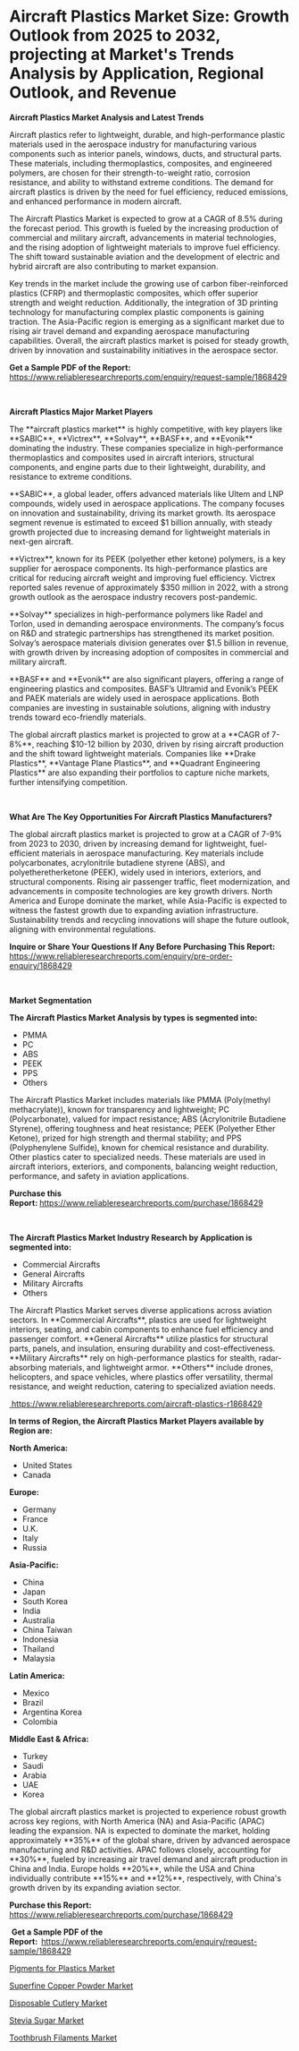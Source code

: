 <p><h1>Aircraft Plastics Market Size: Growth Outlook from 2025 to 2032, projecting at Market's Trends Analysis by Application, Regional Outlook, and Revenue</h1></p><p><strong>Aircraft Plastics Market Analysis and Latest Trends</strong></p>
<p><p>Aircraft plastics refer to lightweight, durable, and high-performance plastic materials used in the aerospace industry for manufacturing various components such as interior panels, windows, ducts, and structural parts. These materials, including thermoplastics, composites, and engineered polymers, are chosen for their strength-to-weight ratio, corrosion resistance, and ability to withstand extreme conditions. The demand for aircraft plastics is driven by the need for fuel efficiency, reduced emissions, and enhanced performance in modern aircraft.</p><p>The Aircraft Plastics Market is expected to grow at a CAGR of 8.5% during the forecast period. This growth is fueled by the increasing production of commercial and military aircraft, advancements in material technologies, and the rising adoption of lightweight materials to improve fuel efficiency. The shift toward sustainable aviation and the development of electric and hybrid aircraft are also contributing to market expansion.</p><p>Key trends in the market include the growing use of carbon fiber-reinforced plastics (CFRP) and thermoplastic composites, which offer superior strength and weight reduction. Additionally, the integration of 3D printing technology for manufacturing complex plastic components is gaining traction. The Asia-Pacific region is emerging as a significant market due to rising air travel demand and expanding aerospace manufacturing capabilities. Overall, the aircraft plastics market is poised for steady growth, driven by innovation and sustainability initiatives in the aerospace sector.</p></p>
<p><strong>Get a Sample PDF of the Report:&nbsp;</strong> <a href="https://www.reliableresearchreports.com/enquiry/request-sample/1868429?utm_campaign=41&utm_medium=2&utm_source=Github&utm_content=ia&utm_term=25012025&utm_id=aircraft-plastics">https://www.reliableresearchreports.com/enquiry/request-sample/1868429</a></p>
<p>&nbsp;</p>
<p><strong>Aircraft Plastics Major Market Players</strong></p>
<p><p>The **aircraft plastics market** is highly competitive, with key players like **SABIC**, **Victrex**, **Solvay**, **BASF**, and **Evonik** dominating the industry. These companies specialize in high-performance thermoplastics and composites used in aircraft interiors, structural components, and engine parts due to their lightweight, durability, and resistance to extreme conditions.</p><p>**SABIC**, a global leader, offers advanced materials like Ultem and LNP compounds, widely used in aerospace applications. The company focuses on innovation and sustainability, driving its market growth. Its aerospace segment revenue is estimated to exceed $1 billion annually, with steady growth projected due to increasing demand for lightweight materials in next-gen aircraft.</p><p>**Victrex**, known for its PEEK (polyether ether ketone) polymers, is a key supplier for aerospace components. Its high-performance plastics are critical for reducing aircraft weight and improving fuel efficiency. Victrex reported sales revenue of approximately $350 million in 2022, with a strong growth outlook as the aerospace industry recovers post-pandemic.</p><p>**Solvay** specializes in high-performance polymers like Radel and Torlon, used in demanding aerospace environments. The company’s focus on R&D and strategic partnerships has strengthened its market position. Solvay’s aerospace materials division generates over $1.5 billion in revenue, with growth driven by increasing adoption of composites in commercial and military aircraft.</p><p>**BASF** and **Evonik** are also significant players, offering a range of engineering plastics and composites. BASF’s Ultramid and Evonik’s PEEK and PAEK materials are widely used in aerospace applications. Both companies are investing in sustainable solutions, aligning with industry trends toward eco-friendly materials.</p><p>The global aircraft plastics market is projected to grow at a **CAGR of 7-8%**, reaching $10-12 billion by 2030, driven by rising aircraft production and the shift toward lightweight materials. Companies like **Drake Plastics**, **Vantage Plane Plastics**, and **Quadrant Engineering Plastics** are also expanding their portfolios to capture niche markets, further intensifying competition.</p></p>
<p>&nbsp;</p>
<p><strong>What Are The Key Opportunities For Aircraft Plastics Manufacturers?</strong></p>
<p><p>The global aircraft plastics market is projected to grow at a CAGR of 7-9% from 2023 to 2030, driven by increasing demand for lightweight, fuel-efficient materials in aerospace manufacturing. Key materials include polycarbonates, acrylonitrile butadiene styrene (ABS), and polyetheretherketone (PEEK), widely used in interiors, exteriors, and structural components. Rising air passenger traffic, fleet modernization, and advancements in composite technologies are key growth drivers. North America and Europe dominate the market, while Asia-Pacific is expected to witness the fastest growth due to expanding aviation infrastructure. Sustainability trends and recycling innovations will shape the future outlook, aligning with environmental regulations.</p></p>
<p><strong>Inquire or Share Your Questions If Any Before Purchasing This Report:</strong> <a href="https://www.reliableresearchreports.com/enquiry/pre-order-enquiry/1868429?utm_campaign=41&utm_medium=2&utm_source=Github&utm_content=ia&utm_term=25012025&utm_id=aircraft-plastics">https://www.reliableresearchreports.com/enquiry/pre-order-enquiry/1868429</a></p>
<p>&nbsp;</p>
<p><strong>Market Segmentation</strong></p>
<p><strong>The Aircraft Plastics Market Analysis by types is segmented into:</strong></p>
<p><ul><li>PMMA</li><li>PC</li><li>ABS</li><li>PEEK</li><li>PPS</li><li>Others</li></ul></p>
<p><p>The Aircraft Plastics Market includes materials like PMMA (Poly(methyl methacrylate)), known for transparency and lightweight; PC (Polycarbonate), valued for impact resistance; ABS (Acrylonitrile Butadiene Styrene), offering toughness and heat resistance; PEEK (Polyether Ether Ketone), prized for high strength and thermal stability; and PPS (Polyphenylene Sulfide), known for chemical resistance and durability. Other plastics cater to specialized needs. These materials are used in aircraft interiors, exteriors, and components, balancing weight reduction, performance, and safety in aviation applications.</p></p>
<p><strong>Purchase this Report:&nbsp;</strong><a href="https://www.reliableresearchreports.com/purchase/1868429?utm_campaign=41&utm_medium=2&utm_source=Github&utm_content=ia&utm_term=25012025&utm_id=aircraft-plastics">https://www.reliableresearchreports.com/purchase/1868429</a></p>
<p>&nbsp;</p>
<p><strong>The Aircraft Plastics Market Industry Research by Application is segmented into:</strong></p>
<p><ul><li>Commercial Aircrafts</li><li>General Aircrafts</li><li>Military Aircrafts</li><li>Others</li></ul></p>
<p><p>The Aircraft Plastics Market serves diverse applications across aviation sectors. In **Commercial Aircrafts**, plastics are used for lightweight interiors, seating, and cabin components to enhance fuel efficiency and passenger comfort. **General Aircrafts** utilize plastics for structural parts, panels, and insulation, ensuring durability and cost-effectiveness. **Military Aircrafts** rely on high-performance plastics for stealth, radar-absorbing materials, and lightweight armor. **Others** include drones, helicopters, and space vehicles, where plastics offer versatility, thermal resistance, and weight reduction, catering to specialized aviation needs.</p></p>
<p><a href="https://www.reliableresearchreports.com/aircraft-plastics-r1868429?utm_campaign=41&utm_medium=2&utm_source=Github&utm_content=ia&utm_term=25012025&utm_id=aircraft-plastics">&nbsp;https://www.reliableresearchreports.com/aircraft-plastics-r1868429</a></p>
<p><strong>In terms of Region, the Aircraft Plastics Market Players available by Region are:</strong></p>
<p>
    <p> <strong> North America: </strong>
        <ul>
            <li>United States</li>
            <li>Canada</li>
        </ul>
        </p> 
    <p> <strong> Europe: </strong>
        <ul>
            <li>Germany</li>
            <li>France</li>
            <li>U.K.</li>
            <li>Italy</li>
            <li>Russia</li>
        </ul>
        </p> 
    <p> <strong> Asia-Pacific: </strong>
        <ul>
            <li>China</li>
            <li>Japan</li>
            <li>South Korea</li>
            <li>India</li>
            <li>Australia</li>
            <li>China Taiwan</li>
            <li>Indonesia</li>
            <li>Thailand</li>
            <li>Malaysia</li>
        </ul>
        </p> 
    <p> <strong> Latin America: </strong>
        <ul>
            <li>Mexico</li>
            <li>Brazil</li>
            <li>Argentina Korea</li>
            <li>Colombia</li>
        </ul>
        </p> 
    <p> <strong> Middle East & Africa: </strong>
        <ul>
            <li>Turkey</li>
            <li>Saudi</li>
            <li>Arabia</li>
            <li>UAE</li>
            <li>Korea</li>
        </ul>
    </p>
    </p>
<p><p>The global aircraft plastics market is projected to experience robust growth across key regions, with North America (NA) and Asia-Pacific (APAC) leading the expansion. NA is expected to dominate the market, holding approximately **35%** of the global share, driven by advanced aerospace manufacturing and R&D activities. APAC follows closely, accounting for **30%**, fueled by increasing air travel demand and aircraft production in China and India. Europe holds **20%**, while the USA and China individually contribute **15%** and **12%**, respectively, with China's growth driven by its expanding aviation sector.</p></p>
<p><strong>Purchase this Report: </strong><a href="https://www.reliableresearchreports.com/purchase/1868429?utm_campaign=41&utm_medium=2&utm_source=Github&utm_content=ia&utm_term=25012025&utm_id=aircraft-plastics">https://www.reliableresearchreports.com/purchase/1868429</a></p>
<p>&nbsp;<strong>Get a Sample PDF of the Report:&nbsp;&nbsp;</strong><a href="https://www.reliableresearchreports.com/enquiry/request-sample/1868429?utm_campaign=41&utm_medium=2&utm_source=Github&utm_content=ia&utm_term=25012025&utm_id=aircraft-plastics">https://www.reliableresearchreports.com/enquiry/request-sample/1868429</a></p>
<p><strong></strong></p>
<p><p><a href="https://github.com/sca704osol/Market-Research-Report-List-1/blob/main/pigments-for-plastics-market.md?utm_campaign=41&utm_medium=2&utm_source=Github&utm_content=ia&utm_term=25012025&utm_id=aircraft-plastics">Pigments for Plastics Market</a></p><p><a href="https://github.com/sholympia197070/Market-Research-Report-List-1/blob/main/superfine-copper-powder-market.md?utm_campaign=41&utm_medium=2&utm_source=Github&utm_content=ia&utm_term=25012025&utm_id=aircraft-plastics">Superfine Copper Powder Market</a></p><p><a href="https://github.com/janraimondo83/Market-Research-Report-List-1/blob/main/disposable-cutlery-market.md?utm_campaign=41&utm_medium=2&utm_source=Github&utm_content=ia&utm_term=25012025&utm_id=aircraft-plastics">Disposable Cutlery Market</a></p><p><a href="https://github.com/kbollin866/Market-Research-Report-List-1/blob/main/stevia-sugar-market.md?utm_campaign=41&utm_medium=2&utm_source=Github&utm_content=ia&utm_term=25012025&utm_id=aircraft-plastics">Stevia Sugar Market</a></p><p><a href="https://github.com/musickyung75/Market-Research-Report-List-1/blob/main/toothbrush-filaments-market.md?utm_campaign=41&utm_medium=2&utm_source=Github&utm_content=ia&utm_term=25012025&utm_id=aircraft-plastics">Toothbrush Filaments Market</a></p></p>